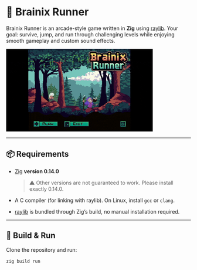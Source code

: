 # 🧠 Brainix Runner

Brainix Runner is an arcade-style game written in **Zig** using [raylib](https://www.raylib.com/).
Your goal: survive, jump, and run through challenging levels while enjoying smooth gameplay and custom sound effects.

![Brainix Demo](assets/demo/brainix_demo.gif)

---

## 📦 Requirements

- [Zig](https://ziglang.org/download/) **version 0.14.0**
  > ⚠️ Other versions are not guaranteed to work. Please install exactly 0.14.0.

- A C compiler (for linking with raylib). On Linux, install `gcc` or `clang`.
- [raylib](https://www.raylib.com/) is bundled through Zig’s build, no manual installation required.

---

## 🚀 Build & Run

Clone the repository and run:

```bash
zig build run
```
